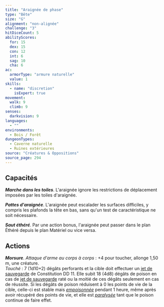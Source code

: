 ```yaml
---
title: "Araignée de phase"
type: "Bête"
size: "G"
alignment: "non-alignée"
challenge: "3"
hitDiceCount: 5
abilityScores:
  for: 15
  dex: 15
  con: 12
  int: 6
  sag: 10
  cha: 6
ac: 
  armorType: "armure naturelle"
  value: 1
skills: 
  - name: "discretion"
    isExpert: true
movement: 
  walk: 9
  climb: 9
senses: 
  darkvision: 9
languages: 
  - ""
environments:
  - Bois / Forêt
dungeonTypes:
  - Caverne naturelle
  - Ruines extérieures
source: "Créatures & Oppositions"
source_page: 294
---
```

## Capacités
_**Marche dans les toiles**_. L'araignée ignore les restrictions de déplacement imposées par les toiles d'araignée.

_**Pattes d'araignée**_. L'araignée peut escalader les surfaces difficiles, y compris les plafonds la tête en bas, sans qu'un test de caractéristique ne soit nécessaire.

_**Saut éthéré**_. Par une action bonus, l'araignée peut passer dans le plan Éthéré depuis le plan Matériel ou vice versa.

## Actions
_**Morsure**_. _Attaque d'arme au corps à corps_ : +4 pour toucher, allonge 1,50 m, une créature.  
_Touché_ : 7 (1d10+2) dégâts perforants et la cible doit effectuer un [jet de sauvegarde](/utiliser-les-caracteristiques#jets-de-sauvegarde) de Constitution DD 11. Elle subit 18 (4d8) dégâts de poison en cas de [jet de sauvegarde](/utiliser-les-caracteristiques#jets-de-sauvegarde) raté ou la moitié de ces dégâts seulement en cas de réussite. Si les dégâts de poison réduisent à 0 les points de vie de la cible, celle-ci est stable mais [_empoisonnée_](/gerer-la-sante-du-personnage/#empoisonne) pendant 1 heure, même après avoir récupéré des points de vie, et elle est [_paralysée_](/gerer-la-sante-du-personnage/#paralyse) tant que le poison continue de faire effet.
